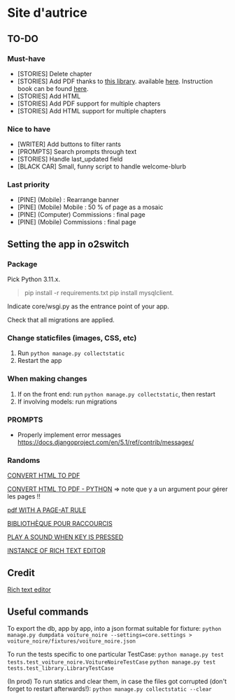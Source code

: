 # Site d'autrice

## TO-DO
### Must-have
- [STORIES] Delete chapter
- [STORIES] Add PDF thanks to [this library](https://www.geeksforgeeks.org/creating-ebooks-with-borb-in-python/).
available [here](https://github.com/jorisschellekens/borb?tab=readme-ov-file). Instruction book can be found
[here](https://github.com/jorisschellekens/borb-examples/tree/master/chapter_001).
- [STORIES] Add HTML
- [STORIES] Add PDF support for multiple chapters
- [STORIES] Add HTML support for multiple chapters

### Nice to have
- [WRITER] Add buttons to filter rants
- [PROMPTS] Search prompts through text
- [STORIES] Handle last_updated field
- [BLACK CAR] Small, funny script to handle welcome-blurb

### Last priority
- [PINE] (Mobile) : Rearrange banner
- [PINE] (Mobile) Mobile : 50 % of page as a mosaic
- [PINE] (Computer) Commissions : final page
- [PINE] (Mobile) Commissions : final page

## Setting the app in o2switch
### Package

Pick Python 3.11.x.

> pip install -r requirements.txt
> pip install mysqlclient.

Indicate core/wsgi.py as the entrance point of your app.

Check that all migrations are applied.

### Change staticfiles (images, CSS, etc)
1. Run `python manage.py collectstatic`
2. Restart the app

### When making changes
1. If on the front end: run `python manage.py collectstatic`, then restart
2. If involving models: run migrations

### PROMPTS
- Properly implement error messages https://docs.djangoproject.com/en/5.1/ref/contrib/messages/


### Randoms
[CONVERT HTML TO PDF](https://doc.courtbouillon.org/weasyprint/stable/)

[CONVERT HTML TO PDF - PYTHON](https://doc.courtbouillon.org/weasyprint/stable/first_steps.html#python-library) => note que y a un argument pour gérer les pages !!

[pdf WITH A PAGE-AT RULE](https://developer.mozilla.org/en-US/docs/Web/CSS/@page)

[BIBLIOTHÈQUE POUR RACCOURCIS](https://www.npmjs.com/package/hotkeys-js)

[PLAY A SOUND WHEN KEY IS PRESSED](https://stackoverflow.com/questions/12578379/play-a-sound-when-a-key-is-pressed)

[INSTANCE OF RICH TEXT EDITOR](https://codingtorque.com/rich-text-editor-using-javascript/)

## Credit
[Rich text editor](https://codepen.io/BibekOli/pen/abRgbVW)


## Useful commands
To export the db, app by app, into a json format suitable for fixture:
`python manage.py dumpdata voiture_noire --settings=core.settings > voiture_noire/fixtures/voiture_noire.json`

To run the tests specific to one particular TestCase:
`python manage.py test tests.test_voiture_noire.VoitureNoireTestCase`
`python manage.py test tests.test_library.LibraryTestCase`

(In prod) To run statics and clear them, in case the files got corrupted (don't forget to restart afterwards!):
`python manage.py collectstatic --clear`
